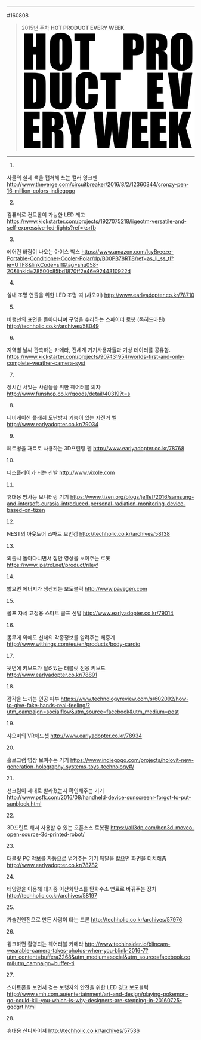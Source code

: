 
---  
#160808  
> 2015년 주차 **HOT PRODUCT EVERY WEEK**  
> ![pic](../image/MAIN.png)  

---  

1.
사물의 실제 색을 캡쳐해 쓰는 컬러 잉크펜
http://www.theverge.com/circuitbreaker/2016/8/2/12360344/cronzy-pen-16-million-colors-indiegogo

2.
컴퓨터로 컨트롤이 가능한 LED 레고
https://www.kickstarter.com/projects/1927075218/ligeotm-versatile-and-self-expressive-led-lights?ref=ksrfb

3.
에어컨 바람이 나오는 아이스 박스
https://www.amazon.com/IcyBreeze-Portable-Conditioner-Cooler-Polar/dp/B00PB78RT8/ref=as_li_ss_tl?ie=UTF8&linkCode=sl1&tag=shu058-20&linkId=28500c85bd1870ff2e46e9244310922d

4.
실내 조명 연출을 위한 LED 조명 띠 (샤오미)
http://www.earlyadopter.co.kr/78710

5.
비행선의 표면을 돌아다니며 구멍을 수리하는 스파이더 로봇 (록히드마틴)
http://techholic.co.kr/archives/58049

6.
지역별 날씨 관측하는 카메라, 전세계 기기사용자들과 기상 데이터를 공유함. 
https://www.kickstarter.com/projects/907431954/worlds-first-and-only-complete-weather-camera-syst

7.
장시간 서있는 사람들을 위한 웨어러블 의자
http://www.funshop.co.kr/goods/detail/40319?t=s

8.
네비게이션 플래쉬 도난방지 기능이 있는 자전거 벨
http://www.earlyadopter.co.kr/79034

9.
페트병을 재료로 사용하는 3D프린팅 펜
http://www.earlyadopter.co.kr/78768

10.
디스플레이가 되는 신발
http://www.vixole.com

11.
휴대용 방사능 모니터링 기기
https://www.tizen.org/blogs/jeffef/2016/samsung-and-intersoft-eurasia-introduced-personal-radiation-monitoring-device-based-on-tizen

12.
NEST의 아웃도어 스마트 보안캠
http://techholic.co.kr/archives/58138

13.
외출시 돌아다니면서 집안 영상을 보여주는 로봇
https://www.ipatrol.net/product/riley/

14.
밟으면 에너지가 생산되는 보도블럭
http://www.pavegen.com

15.
골프 자세 교정용 스마트 골프 신발
http://www.earlyadopter.co.kr/79014

16.
몸무게 외에도 신체의 각종정보를 알려주는 체중계
http://www.withings.com/eu/en/products/body-cardio

17.
뒷면에 키보드가 달려있는 태블릿 전용 키보드
http://www.earlyadopter.co.kr/78891

18.
감각을 느끼는 인공 피부
https://www.technologyreview.com/s/602092/how-to-give-fake-hands-real-feeling/?utm_campaign=socialflow&utm_source=facebook&utm_medium=post

19.
샤오미의 VR헤드셋
http://www.earlyadopter.co.kr/78934

20.
홀로그램 영상 보여주는 기기
https://www.indiegogo.com/projects/holovit-new-generation-holography-systems-toys-technology#/

21.
선크림이 제대로 발라졌는지 확인해주는 기기
http://www.psfk.com/2016/08/handheld-device-sunscreenr-forgot-to-put-sunblock.html

22.
3D프린트 해서 사용할 수 있는 오픈소스 로봇팔
https://all3dp.com/bcn3d-moveo-open-source-3d-printed-robot/

23.
태블릿 PC 악보를 자동으로 넘겨주는 기기
페달을 밟으면 화면을 터치해줌
http://www.earlyadopter.co.kr/78782

24.
태양광을 이용해 대기중 이산화탄소를 탄화수소 연료로 바꿔주는 장치
http://techholic.co.kr/archives/58197

25.
가솔린엔진으로 만든 사람이 타는 드론
http://techholic.co.kr/archives/57976

26.
윙크하면 촬영되는 웨어러블 카메라
http://www.techinsider.io/blincam-wearable-camera-takes-photos-when-you-blink-2016-7?utm_content=buffera3268&utm_medium=social&utm_source=facebook.com&utm_campaign=buffer-ti

27.
스마트폰을 보면서 걷는 보행자의 안전을 위한 LED 경고 보도블럭
http://www.smh.com.au/entertainment/art-and-design/playing-pokemon-go-could-kill-you-which-is-why-designers-are-stepping-in-20160725-gqdgrt.html

28.
휴대용 신디사이져
http://techholic.co.kr/archives/57536

